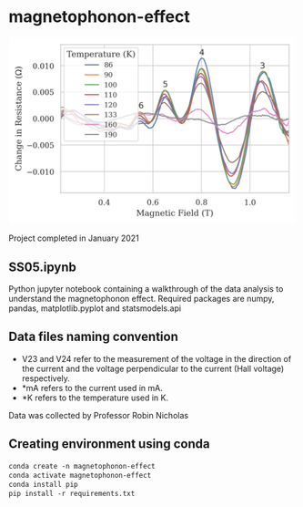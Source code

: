 # magnetophonon-effect

![plot](./notebooks/README_image.png)

Project completed in January 2021

## SS05.ipynb

Python jupyter notebook containing a walkthrough of the data analysis to understand the magnetophonon effect. 
Required packages are numpy, pandas, matplotlib.pyplot and statsmodels.api

## Data files naming convention

- V23 and V24 refer to the measurement of the voltage in the direction of the current and the voltage perpendicular to the current (Hall voltage) respectively. 
- *mA refers to the current used in mA.
- *K refers to the temperature used in K.

Data was collected by Professor Robin Nicholas


## Creating environment using conda
```
conda create -n magnetophonon-effect
conda activate magnetophonon-effect
conda install pip
pip install -r requirements.txt
```